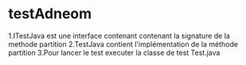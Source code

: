# testAdneom


1.ITestJava est une interface contenant contenant la signature de la methode partition
2.TestJava contient l'implémentation de la méthode partition
3.Pour lancer le test executer la classe de test Test.java